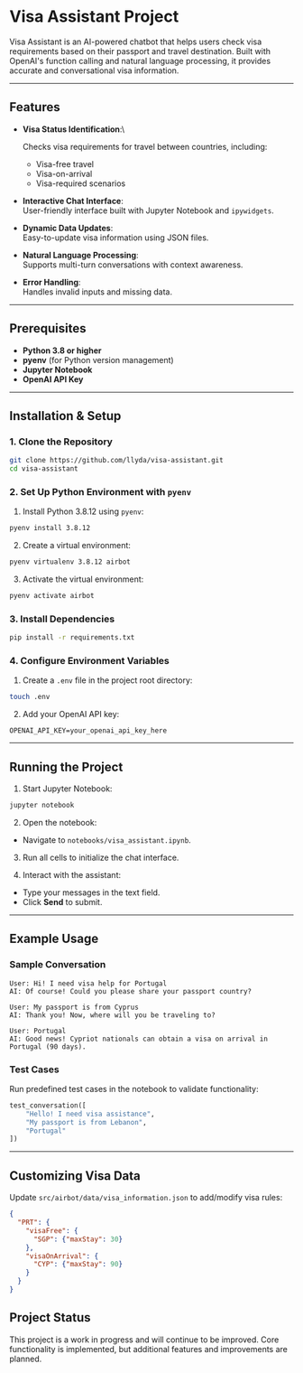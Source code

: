 # Visa Assistant Project

Visa Assistant is an AI-powered chatbot that helps users check visa requirements based on their passport and travel destination. Built with OpenAI's function calling and natural language processing, it provides accurate and conversational visa information.

---
## Features
- **Visa Status Identification**:\
  
  Checks visa requirements for travel between countries, including:

  - Visa-free travel
  - Visa-on-arrival
  - Visa-required scenarios

- **Interactive Chat Interface**:\
  User-friendly interface built with Jupyter Notebook and `ipywidgets`.

- **Dynamic Data Updates**:\
  Easy-to-update visa information using JSON files.

- **Natural Language Processing**:\
  Supports multi-turn conversations with context awareness.

- **Error Handling**:\
  Handles invalid inputs and missing data.
---
## Prerequisites

- **Python 3.8 or higher**
- **pyenv** (for Python version management)
- **Jupyter Notebook**
- **OpenAI API Key**
---
## Installation & Setup

### 1. Clone the Repository

```bash
git clone https://github.com/llyda/visa-assistant.git
cd visa-assistant
```

### 2. Set Up Python Environment with `pyenv`

1. Install Python 3.8.12 using `pyenv`:

```bash
pyenv install 3.8.12
```

2. Create a virtual environment:

```bash
pyenv virtualenv 3.8.12 airbot
```

3. Activate the virtual environment:

```bash
pyenv activate airbot
```

### 3. Install Dependencies

```bash
pip install -r requirements.txt
```

### 4. Configure Environment Variables

1. Create a `.env` file in the project root directory:

```bash
touch .env
```

2. Add your OpenAI API key:

```env
OPENAI_API_KEY=your_openai_api_key_here
```

---

## Running the Project

1. Start Jupyter Notebook:

```bash
jupyter notebook
```

2. Open the notebook:

- Navigate to `notebooks/visa_assistant.ipynb`.

3. Run all cells to initialize the chat interface.

4. Interact with the assistant:

- Type your messages in the text field.
- Click **Send** to submit.

---

## Example Usage

### Sample Conversation

```
User: Hi! I need visa help for Portugal
AI: Of course! Could you please share your passport country?

User: My passport is from Cyprus
AI: Thank you! Now, where will you be traveling to?

User: Portugal
AI: Good news! Cypriot nationals can obtain a visa on arrival in Portugal (90 days).
```

### Test Cases

Run predefined test cases in the notebook to validate functionality:

```python
test_conversation([
    "Hello! I need visa assistance",
    "My passport is from Lebanon",
    "Portugal"
])
```

---

## Customizing Visa Data

Update `src/airbot/data/visa_information.json` to add/modify visa rules:

```json
{
  "PRT": {
    "visaFree": {
      "SGP": {"maxStay": 30}
    },
    "visaOnArrival": {
      "CYP": {"maxStay": 90}
    }
  }
}

``` 
## Project Status

This project is a work in progress and will continue to be improved. Core functionality is implemented, but additional features and improvements are planned.
